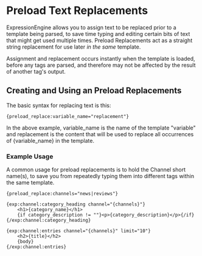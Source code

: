 <!--
    This source file is part of the open source project
    ExpressionEngine User Guide (https://github.com/ExpressionEngine/ExpressionEngine-User-Guide)

    @link      https://expressionengine.com/
    @copyright Copyright (c) 2003-2020, Packet Tide, LLC (https://www.packettide.com)
    @license   https://expressionengine.com/license Licensed under Apache License, Version 2.0
-->

# Preload Text Replacements

ExpressionEngine allows you to assign text to be replaced prior to a template being parsed, to save time typing and editing certain bits of text that might get used multiple times. Preload Replacements act as a straight string replacement for use later _in the same_ template.

Assignment and replacement occurs instantly when the template is loaded, before any tags are parsed, and therefore may not be affected by the result of another tag's output.

## Creating and Using an Preload Replacements

The basic syntax for replacing text is this:

    {preload_replace:variable_name="replacement"}

In the above example, variable_name is the name of the template "variable" and replacement is the content that will be used to replace all occurrences of {variable_name} in the template.

### Example Usage

A common usage for preload replacements is to hold the Channel short name(s), to save you from repeatedly typing them into different tags within the same template.

    {preload_replace:channels="news|reviews"}

    {exp:channel:category_heading channel="{channels}"}
        <h1>{category_name}</h1>
        {if category_description != ""}<p>{category_description}</p>{/if}
    {/exp:channel:category_heading}

    {exp:channel:entries channel="{channels}" limit="10"}
        <h2>{title}</h2>
        {body}
    {/exp:channel:entries}
